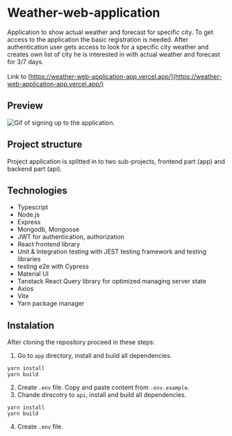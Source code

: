# Weather-web-application
Application to show actual weather and forecast for specific city. To get access to the application the basic registration is needed.
After authentication user gets access to look for a specific city weather and creates own list of city he is interested in with actual weather and forecast for 3/7 days.<br/><br/>
Link to [https://weather-web-application-app.vercel.app/](https://weather-web-application-app.vercel.app/)

## Preview
![Gif of signing up to the application.]()

## Project structure
Project application is splitted in to two sub-projects, frontend part (app) and backend part (api).

## Technologies
- Typescript
- Node.js
- Express
- Mongodb, Mongoose
- JWT for authentication, authorization
- React frontend library
- Unit & Integration testing with JEST testing framework and testing libraries
- testing e2e with Cypress
- Material UI
- Tanstack React Query library for optimized managing server state 
- Axios
- Vite
- Yarn package manager

## Instalation
After cloning the repository proceed in these steps:
1. Go to `app` directory, install and build all dependencies.
```cd app/
yarn install
yarn build
```
2. Create `.env` file. Copy and paste content from `.env.example`.
3. Chande direcotry to `api`, install and build all dependencies.
```cd api/
yarn install
yarn build
```
4. Create `.env` file.
